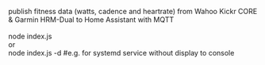publish fitness data (watts, cadence and heartrate) from Wahoo Kickr CORE & Garmin HRM-Dual to Home Assistant with MQTT<br>
<br>
node index.js<br>
or<br>
node index.js -d #e.g. for systemd service without display to console<br>
